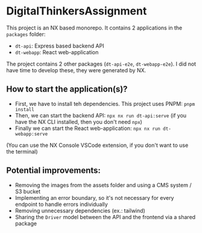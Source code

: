 # DigitalThinkersAssignment

This project is an NX based monorepo. It contains 2 applications in the `packages` folder:

- `dt-api`: Express based backend API
- `dt-webapp`: React web-application

The project contains 2 other packages (`dt-api-e2e`, `dt-webapp-e2e`). I did not have time to develop these, they were generated by NX.

## How to start the application(s)?

- First, we have to install teh dependencies. This project uses PNPM: `pnpm install`
- Then, we can start the backend API: `npx nx run dt-api:serve` (if you have the NX CLI installed, then you don't need `npx`)
- Finally we can start the React web-application: `npx nx run dt-webapp:serve`

(You can use the NX Console VSCode extension, if you don't want to use the terminal)

## Potential improvements:

- Removing the images from the assets folder and using a CMS system / S3 bucket
- Implementing an error boundary, so it's not necessary for every endpoint to handle errors individually
- Removing unnecessary dependencies (ex.: tailwind)
- Sharing the `Driver` model between the API and the frontend via a shared package
